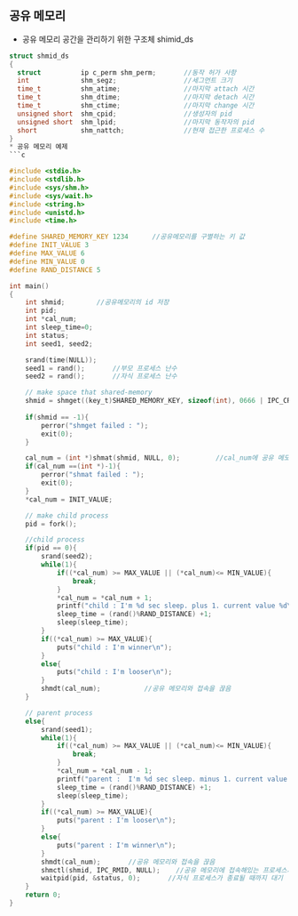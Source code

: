 ## 공유 메모리
* 공유 메모리 공간을 관리하기 위한 구조체 shimid_ds
```c
struct shmid_ds
{
  struct          ip c_perm shm_perm;       //동작 허가 사항
  int             shm_segz;                 //세그먼트 크기
  time_t          shm_atime;                //마지막 attach 시간
  time_t          shm_dtime;                //마지막 detach 시간 
  time_t          shm_ctime;                //마지막 change 시간
  unsigned short  shm_cpid;                 //생성자의 pid
  unsigned short  shm_lpid;                 //마지막 동작자의 pid
  short           shm_nattch;               //현재 접근한 프로세스 수
}
* 공유 메모리 예제
```c

#include <stdio.h>
#include <stdlib.h>
#include <sys/shm.h>
#include <sys/wait.h>
#include <string.h>
#include <unistd.h>
#include <time.h>

#define SHARED_MEMORY_KEY 1234      //공유메모리를 구별하는 키 값
#define INIT_VALUE 3
#define MAX_VALUE 6
#define MIN_VALUE 0
#define RAND_DISTANCE 5

int main()
{
    int shmid;        //공유메모리의 id 저장
    int pid;
    int *cal_num;           
    int sleep_time=0;
    int status;
    int seed1, seed2;

    srand(time(NULL));
    seed1 = rand();       //부모 프로세스 난수 
    seed2 = rand();       //자식 프로세스 난수

    // make space that shared-memory
    shmid = shmget((key_t)SHARED_MEMORY_KEY, sizeof(int), 0666 | IPC_CREAT);      //최소 사이즈를 4바이트로 설정하고 SHARED_MEMORY_KEY를 키로 하는 공유 메모리 생성
                                                                                  //메모리가 생성되지 않은 경우 새로 생성
    if(shmid == -1){
        perror("shmget failed : ");
        exit(0);
    }

    cal_num = (int *)shmat(shmid, NULL, 0);         //cal_num에 공유 메모리 포인터 값을 저장
    if(cal_num ==(int *)-1){
        perror("shmat failed : ");
        exit(0);
    }
    *cal_num = INIT_VALUE;

    // make child process
    pid = fork();

    //child process
    if(pid == 0){
        srand(seed2);
        while(1){
            if((*cal_num) >= MAX_VALUE || (*cal_num)<= MIN_VALUE){
                break;
            }
            *cal_num = *cal_num + 1;
            printf("child : I'm %d sec sleep. plus 1. current value %d\n", sleep_time, *cal_num);
            sleep_time = (rand()%RAND_DISTANCE) +1;
            sleep(sleep_time);
        }
        if((*cal_num) >= MAX_VALUE){
            puts("child : I'm winner\n");
        }
        else{
            puts("child : I'm looser\n");
        }
        shmdt(cal_num);           //공유 메모리와 접속을 끊음
    }

    // parent process
    else{
        srand(seed1);
        while(1){
            if((*cal_num) >= MAX_VALUE || (*cal_num)<= MIN_VALUE){
                break;
            }
            *cal_num = *cal_num - 1;
            printf("parent :  I'm %d sec sleep. minus 1. current value: %d\n", sleep_time, *cal_num);
            sleep_time = (rand()%RAND_DISTANCE) +1;
            sleep(sleep_time);
        }
        if((*cal_num) >= MAX_VALUE){
            puts("parent : I'm looser\n");
        }
        else{
            puts("parent : I'm winner\n");
        }
        shmdt(cal_num);       //공유 메모리와 접속을 끊음
        shmctl(shmid, IPC_RMID, NULL);    //공유 메모리에 접속해있는 프로세스가 없을 때 공유메모리 공간 삭제
        waitpid(pid, &status, 0);       //자식 프로세스가 종료될 때까지 대기
    }
    return 0;
}
```
